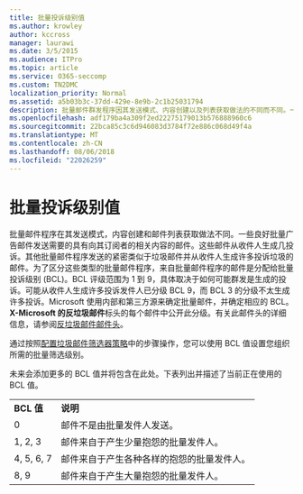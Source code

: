 ```yaml
---
title: 批量投诉级别值
ms.author: krowley
author: kccross
manager: laurawi
ms.date: 3/5/2015
ms.audience: ITPro
ms.topic: article
ms.service: O365-seccomp
ms.custom: TN2DMC
localization_priority: Normal
ms.assetid: a5b03b3c-37dd-429e-8e9b-2c1b25031794
description: 批量邮件群发程序因其发送模式、内容创建以及列表获取做法的不同而不同。一些是合理的批量邮件群发程序，可以将所需的邮件和相关内容发送到它们的订阅者。这些邮件使收件人产生少量抱怨。其他批量邮件群发程序发送与垃圾邮件极其相似的未经请求的邮件，并且使收件人产生许多抱怨。为了区分这些类型的批量邮件群发程序，会为批量邮件群发程序中的邮件分配批量投诉级别 (BCL) 评级。BCL 评级范围介于 1 到 9 之间，这取决于批量邮件群发程序产生抱怨的可能性大小。BCL 评级为 9 的发件人可能使收件人产生许多抱怨，而 BCL 评级为 3 的发件人产生许多抱怨的可能性较小。Microsoft 使用内部和第三方源识别批量邮件，并确定适当的 BCL。此评级显示在每封邮件的"X-Microsoft-Antispam"标头中。有关此邮件头的详细信息，请参阅反垃圾邮件邮件头。
ms.openlocfilehash: adf179ba4a309f2ed22275179013b576888960c6
ms.sourcegitcommit: 22bca85c3c6d946083d3784f72e886c068d49f4a
ms.translationtype: MT
ms.contentlocale: zh-CN
ms.lasthandoff: 08/06/2018
ms.locfileid: "22026259"
---
```

# <a name="bulk-complaint-level-values"></a>批量投诉级别值

批量邮件程序在其发送模式，内容创建和邮件列表获取做法不同。一些良好批量广告邮件发送需要的具有向其订阅者的相关内容的邮件。这些邮件从收件人生成几投诉。其他批量邮件程序发送的紧密类似于垃圾邮件并从收件人生成许多投诉垃圾的邮件。为了区分这些类型的批量邮件程序，来自批量邮件程序的邮件是分配给批量投诉级别 (BCL)。BCL 评级范围为 1 到 9，具体取决于如何可能群发是生成的投诉。可能从收件人生成许多投诉发件人已分级 BCL 9，而 BCL 3 的分级不太生成许多投诉。Microsoft 使用内部和第三方源来确定批量邮件，并确定相应的 BCL。**X-Microsoft 的反垃圾邮件**标头的每个邮件中公开此分级。有关此邮件头的详细信息，请参阅[反垃圾邮件邮件头](anti-spam-message-headers.md)。 
  
通过按照[配置垃圾邮件筛选器策略](configure-your-spam-filter-policies.md)中的步骤操作，您可以使用 BCL 值设置您组织所需的批量筛选级别。
  
未来会添加更多的 BCL 值并将包含在此处。下表列出并描述了当前正在使用的 BCL 值。
  
|||
|:-----|:-----|
|**BCL 值** <br/> |**说明** <br/> |
|0  <br/> |邮件不是由批量发件人发送。  <br/> |
|1, 2, 3  <br/> |邮件来自于产生少量抱怨的批量发件人。  <br/> |
|4, 5, 6, 7  <br/> |邮件来自于产生各种各样的抱怨的批量发件人。  <br/> |
|8, 9  <br/> |邮件来自于产生大量抱怨的批量发件人。  <br/> |
   

